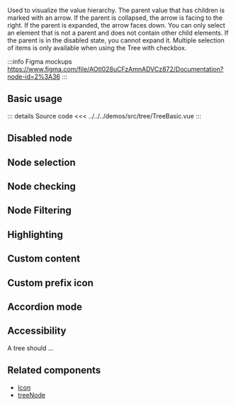 Used to visualize the value hierarchy.
The parent value that has children is marked with an arrow.
If the parent is collapsed, the arrow is facing to the right.
If the parent is expanded, the arrow faces down.
You can only select an element that is not a parent and does not contain other child elements.
If the parent is in the disabled state, you cannot expand it.
Multiple selection of items is only available when using the Tree with checkbox.

:::info Figma mockups
https://www.figma.com/file/AOtI028uCFzAmnADVCz872/Documentation?node-id=2%3A36
:::

## Basic usage

<TreeBasic />

::: details Source code
<<< ../../../demos/src/tree/TreeBasic.vue
:::

## Disabled node

## Node selection

## Node checking

## Node Filtering

## Highlighting

## Custom content

## Custom prefix icon

## Accordion mode

## Accessibility

A tree should ...

## Related components

- [Icon](/components/icon/icon.doc)
- [treeNode](/components/treeNode/treeNode.doc)
